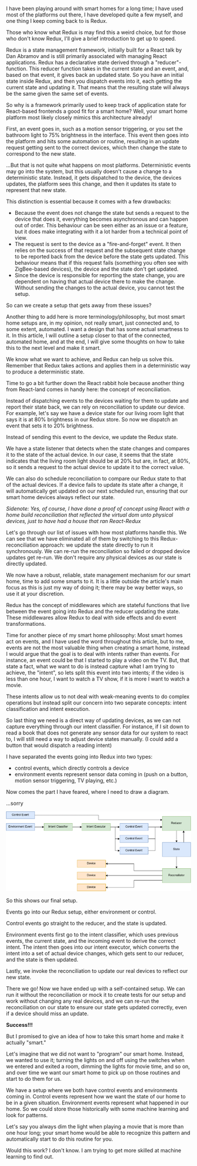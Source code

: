 I have been playing around with smart homes for a long time; I have used most of the platforms out there, I have developed quite a few myself, and one thing I keep coming back to is Redux.

Those who know what Redux is may find this a weird choice, but for those who don't know Redux, I'll give a brief introduction to get up to speed.

Redux is a state management framework, initially built for a React talk by Dan Abramov and is still primarily associated with managing React applications. Redux has a declarative state derived through a "reducer"-function. This reducer function takes in the current state and an event, and, based on that event, it gives back an updated state. So you have an initial state inside Redux, and then you dispatch events into it, each getting the current state and updating it. That means that the resulting state will always be the same given the same set of events.

So why is a framework primarily used to keep track of application state for React-based frontends a good fit for a smart home? Well, your smart home platform most likely closely mimics this architecture already!

First, an event goes in, such as a motion sensor triggering, or you set the bathroom light to 75% brightness in the interface. This event then goes into the platform and hits some automation or routine, resulting in an update request getting sent to the correct devices, which then change the state to correspond to the new state.

...But that is not quite what happens on most platforms. Deterministic events may go into the system, but this usually doesn't cause a change to a deterministic state. Instead, it gets dispatched to the device, the devices updates, the platform sees this change, and then it updates its state to represent that new state.

This distinction is essential because it comes with a few drawbacks:

* Because the event does not change the state but sends a request to the device that does it, everything becomes asynchronous and can happen out of order. This behaviour can be seen either as an issue or a feature, but it does make integrating with it a lot harder from a technical point of view.
* The request is sent to the device as a "fire-and-forget" event. It then relies on the success of that request and the subsequent state change to be reported back from the device before the state gets updated. This behaviour means that if this request fails (something you often see with ZigBee-based devices), the device and the state don't get updated.
* Since the device is responsible for reporting the state change, you are dependent on having that actual device there to make the change. Without sending the changes to the actual device, you cannot test the setup.

So can we create a setup that gets away from these issues?

Another thing to add here is more terminology/philosophy, but most smart home setups are, in my opinion, not really smart, just connected and, to some extent, automated. I want a design that has some actual smartness to it. In this article, I will outline a setup closer to that of the connected, automated home, and at the end, I will give some thoughts on how to take this to the next level and make it smart.

We know what we want to achieve, and Redux can help us solve this. Remember that Redux takes actions and applies them in a deterministic way to produce a deterministic state.

Time to go a bit further down the React rabbit hole because another thing from React-land comes in handy here: the concept of reconciliation.

Instead of dispatching events to the devices waiting for them to update and report their state back, we can rely on reconciliation to update our device. For example, let's say we have a device state for our living room light that says it is at 80% brightness in our Redux store. So now we dispatch an event that sets it to 20% brightness.

Instead of sending this event to the device, we update the Redux state. 

We have a state listener that detects when the state changes and compares it to the state of the actual device. In our case, it seems that the state indicates that the living room light should be at 20% but are, in fact, at 80%, so it sends a request to the actual device to update it to the correct value.

We can also do schedule reconciliation to compare our Redux state to that of the actual devices. If a device fails to update its state after a change, it will automatically get updated on our next scheduled run, ensuring that our smart home devices always reflect our state.

_Sidenote: Yes, of course, I have done a proof of concept using React with a home build reconciliation that reflected the virtual dom unto physical devices, just to have had a house that ran React-Redux_

Let's go through our list of issues with how most platforms handle this. We can see that we have eliminated all of them by switching to this Redux-reconciliation approach: we update the state directly to run it synchronously. We can re-run the reconciliation so failed or dropped device updates get re-run. We don't require any physical devices as our state is directly updated.

We now have a robust, reliable, state management mechanism for our smart home, time to add some smarts to it. It is a little outside the article's main focus as this is just my way of doing it; there may be way better ways, so use it at your discretion.

Redux has the concept of middlewares which are stateful functions that live between the event going into Redux and the reducer updating the state. These middlewares allow Redux to deal with side effects and do event transformations.

Time for another piece of my smart home philosophy: Most smart homes act on events, and I have used the word throughout this article, but to me, events are not the most valuable thing when creating a smart home, instead I would argue that the goal is to deal with intents rather than events. For instance, an event could be that I started to play a video on the TV. But, that state a fact, what we want to do is instead capture what I am trying to achieve, the "intent", so lets split this event into two intents; if the video is less than one hour, I want to watch a TV show, if it is more I want to watch a movie.

These intents allow us to not deal with weak-meaning events to do complex operations but instead split our concern into two separate concepts: intent classification and intent execution.

So last thing we need is a direct way of updating devices, as we can not capture everything through our intent classifier. For instance, if I sit down to read a book that does not generate any sensor data for our system to react to, I will still need a way to adjust device states manually. (I could add a button that would dispatch a reading intent)

I have separated the events going into Redux into two types:

* control events, which directly controls a device
* environment events represent sensor data coming in (push on a button, motion sensor triggering, TV playing, etc.)

Now comes the part I have feared, where I need to draw a diagram.

...sorry


![Image description](./graph.png)

So this shows our final setup.

Events go into our Redux setup, either environment or control.

Control events go straight to the reducer, and the state is updated.

Environment events first go to the intent classifier, which uses previous events, the current state, and the incoming event to derive the correct intent. The intent then goes into our intent executor, which converts the intent into a set of actual device changes, which gets sent to our reducer, and the state is then updated.

Lastly, we invoke the reconciliation to update our real devices to reflect our new state.

There we go! Now we have ended up with a self-contained setup. We can run it without the reconciliation or mock it to create tests for our setup and work without changing any real devices, and we can re-run the reconciliation on our state to ensure our state gets updated correctly, even if a device should miss an update.

**Success!!!**

But I promised to give an idea of how to take this smart home and make it actually "smart."

Let's imagine that we did not want to "program" our smart home. Instead, we wanted to use it; turning the lights on and off using the switches when we entered and exited a room, dimming the lights for movie time, and so on, and over time we want our smart home to pick up on those routines and start to do them for us.

We have a setup where we both have control events and environments coming in. Control events represent how we want the state of our home to be in a given situation. Environment events represent what happened in our home. So we could store those historically with some machine learning and look for patterns.

Let's say you always dim the light when playing a movie that is more than one hour long; your smart home would be able to recognize this pattern and automatically start to do this routine for you.

Would this work? I don't know. I am trying to get more skilled at machine learning to find out.
